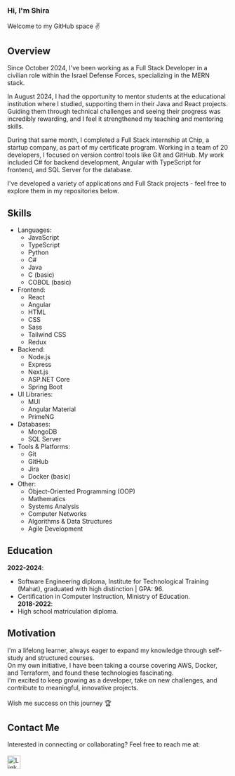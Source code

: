 ### Hi, I'm Shira
Welcome to my GitHub space ✌️

## Overview
Since October 2024, I've been working as a Full Stack Developer in a civilian role within the Israel Defense Forces, specializing in the MERN stack.
<br>

In August 2024, I had the opportunity to mentor students at the educational institution where I studied, supporting them in their Java and React projects. Guiding them through technical challenges and seeing their progress was incredibly rewarding, and I feel it strengthened my teaching and mentoring skills.<br>

During that same month, I completed a Full Stack internship at Chip, a startup company, as part of my certificate program. Working in a team of 20 developers, I focused on version control tools like Git and GitHub. My work included C# for backend development, Angular with TypeScript for frontend, and SQL Server for the database.<br>

I've developed a variety of applications and Full Stack projects - feel free to explore them in my repositories below.<br>

## Skills
- Languages:
  - JavaScript
  - TypeScript
  - Python
  - C#
  - Java
  - C (basic)
  - COBOL (basic)
- Frontend:
  - React
  - Angular
  - HTML
  - CSS
  - Sass
  - Tailwind CSS
  - Redux
- Backend:
  - Node.js
  - Express
  - Next.js
  - ASP.NET Core
  - Spring Boot
- UI Libraries:
  - MUI
  - Angular Material
  - PrimeNG
- Databases:
  - MongoDB
  - SQL Server
- Tools & Platforms:
  - Git
  - GitHub
  - Jira
  - Docker (basic)
- Other:
  - Object-Oriented Programming (OOP)
  - Mathematics
  - Systems Analysis
  - Computer Networks
  - Algorithms & Data Structures
  - Agile Development

## Education
**2022-2024**:
  - Software Engineering diploma, Institute for Technological Training (Mahat), graduated with high distinction | GPA: 96.
  - Certification in Computer Instruction, Ministry of Education.<br>
**2018-2022**:
  - High school matriculation diploma.

## Motivation
I'm a lifelong learner, always eager to expand my knowledge through self-study and structured courses.<br>
On my own initiative, I have been taking a course covering AWS, Docker, and Terraform, and found these technologies fascinating.<br>
I'm excited to keep growing as a developer, take on new challenges, and contribute to meaningful, innovative projects. <br><br>
Wish me success on this journey 🏆

## Contact Me
Interested in connecting or collaborating? Feel free to reach me at: <br><br>
<a href="https://www.linkedin.com/in/shirabiton/">
  <img src="https://img.shields.io/badge/LinkedIn-%230077B5.svg?style=for-the-badge&logo=linkedin&logoColor=white" alt="LinkedIn" style="height: 30px;">
</a>
